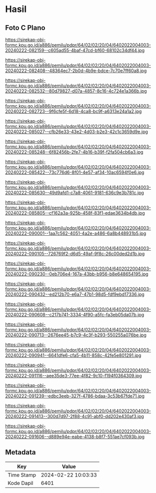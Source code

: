 # Hasil

## Foto C Plano

https://sirekap-obj-formc.kpu.go.id/a886/pemilu/pdpr/64/02/02/20/04/6402022004003-20240222-082159--c605ad55-4baf-47cd-bf60-68102c34df44.jpg

https://sirekap-obj-formc.kpu.go.id/a886/pemilu/pdpr/64/02/02/20/04/6402022004003-20240222-082408--48364ec7-2b0d-4b9e-bdce-7c70e7ff60a8.jpg

https://sirekap-obj-formc.kpu.go.id/a886/pemilu/pdpr/64/02/02/20/04/6402022004003-20240222-082532--80d79827-d07a-4857-8c16-4c724e1a366b.jpg

https://sirekap-obj-formc.kpu.go.id/a886/pemilu/pdpr/64/02/02/20/04/6402022004003-20240222-082723--9f6cfe5f-6d18-4ca8-bc9f-a6313e24a1a2.jpg

https://sirekap-obj-formc.kpu.go.id/a886/pemilu/pdpr/64/02/02/20/04/6402022004003-20240222-085027--cfb26e33-43e2-4d03-b2e3-42c1c3659d9e.jpg

https://sirekap-obj-formc.kpu.go.id/a886/pemilu/pdpr/64/02/02/20/04/6402022004003-20240222-085248--6f82456b-2fe7-4b16-b39f-f2fa504cb6a3.jpg

https://sirekap-obj-formc.kpu.go.id/a886/pemilu/pdpr/64/02/02/20/04/6402022004003-20240222-085422--73c776d6-8f01-4e57-af34-10ac6594f0e6.jpg

https://sirekap-obj-formc.kpu.go.id/a886/pemilu/pdpr/64/02/02/20/04/6402022004003-20240222-085630--49d9afd1-c7a8-4061-9181-636c9e3b781c.jpg

https://sirekap-obj-formc.kpu.go.id/a886/pemilu/pdpr/64/02/02/20/04/6402022004003-20240222-085805--cf162a3a-925b-458f-83f1-edae3634b4db.jpg

https://sirekap-obj-formc.kpu.go.id/a886/pemilu/pdpr/64/02/02/20/04/6402022004003-20240222-090001--1aa7c562-4051-4a2e-a486-6a8b448931b5.jpg

https://sirekap-obj-formc.kpu.go.id/a886/pemilu/pdpr/64/02/02/20/04/6402022004003-20240222-090105--726769f2-d6d5-49af-9f8c-26c00ded2d1b.jpg

https://sirekap-obj-formc.kpu.go.id/a886/pemilu/pdpr/64/02/02/20/04/6402022004003-20240222-090230--0eb706e4-167a-43bb-b956-b8e648654195.jpg

https://sirekap-obj-formc.kpu.go.id/a886/pemilu/pdpr/64/02/02/20/04/6402022004003-20240222-090432--ed212b70-e6a7-47b1-98d5-fdf9ebd17336.jpg

https://sirekap-obj-formc.kpu.go.id/a886/pemilu/pdpr/64/02/02/20/04/6402022004003-20240222-090608--c217b741-3334-4f90-a5fc-fa3eb05da07b.jpg

https://sirekap-obj-formc.kpu.go.id/a886/pemilu/pdpr/64/02/02/20/04/6402022004003-20240222-090713--2676ee45-b7c9-4c3f-b293-550255a076be.jpg

https://sirekap-obj-formc.kpu.go.id/a886/pemilu/pdpr/64/02/02/20/04/6402022004003-20240222-090941--6641dfe6-cfa5-4b11-858c-42fe5e801291.jpg

https://sirekap-obj-formc.kpu.go.id/a886/pemilu/pdpr/64/02/02/20/04/6402022004003-20240222-091116--aee35de3-77ee-4f82-9c10-f194f0364309.jpg

https://sirekap-obj-formc.kpu.go.id/a886/pemilu/pdpr/64/02/02/20/04/6402022004003-20240222-091239--edbc3eeb-327f-4786-bdaa-3c53b67fde71.jpg

https://sirekap-obj-formc.kpu.go.id/a886/pemilu/pdpr/64/02/02/20/04/6402022004003-20240222-091413--300d7d97-2f88-4c91-abf0-dd202e430af3.jpg

https://sirekap-obj-formc.kpu.go.id/a886/pemilu/pdpr/64/02/02/20/04/6402022004003-20240222-091606--d889e94e-eabe-4138-b8f7-551ae7cf093b.jpg


## Metadata

| Key        | Value               |
| ---------- | ------------------- |
| Time Stamp | 2024-02-22 10:03:33 |
| Kode Dapil | 6401                |



